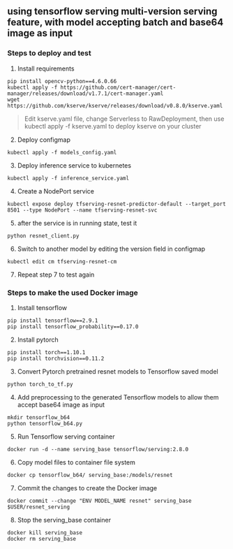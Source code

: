 using tensorflow serving multi-version serving feature, with model accepting batch and base64 image as input
-

### Steps to deploy and test
1. Install requirements
```shell
pip install opencv-python==4.6.0.66
kubectl apply -f https://github.com/cert-manager/cert-manager/releases/download/v1.7.1/cert-manager.yaml
wget https://github.com/kserve/kserve/releases/download/v0.8.0/kserve.yaml
```
> Edit kserve.yaml file, change Serverless to RawDeployment,
> then use kubectl apply -f kserve.yaml to deploy kserve on your cluster

2. Deploy configmap
```shell
kubectl apply -f models_config.yaml
```
3. Deploy inference service to kubernetes
```shell
kubectl apply -f inference_service.yaml
```
4. Create a NodePort service
```shell
kubectl expose deploy tfserving-resnet-predictor-default --target_port 8501 --type NodePort --name tfserving-resnet-svc
```

5. after the service is in running state, test it
```shell
python resnet_client.py
```

6. Switch to another model by editing the version field in configmap
```shell
kubectl edit cm tfserving-resnet-cm
```

7. Repeat step 7 to test again


### Steps to make the used Docker image
1. Install tensorflow
```shell
pip install tensorflow==2.9.1
pip install tensorflow_probability==0.17.0
```

2. Install pytorch
```shell
pip install torch==1.10.1
pip install torchvision==0.11.2
```

3. Convert Pytorch pretrained resnet models to Tensorflow saved model
```
python torch_to_tf.py
```


4. Add preprocessing to the generated Tensorflow models to allow them accept base64 image as input
```shell
mkdir tensorflow_b64
python tensorflow_b64.py
```

5. Run Tensorflow serving container
```shell
docker run -d --name serving_base tensorflow/serving:2.8.0
```

6. Copy model files to container file system
```shell
docker cp tensorflow_b64/ serving_base:/models/resnet
```

7. Commit the changes to create the Docker image
```shell
docker commit --change "ENV MODEL_NAME resnet" serving_base $USER/resnet_serving
```

8. Stop the serving_base container
```shell
docker kill serving_base
docker rm serving_base
```
